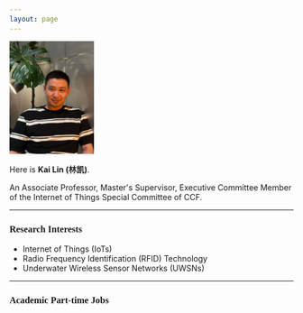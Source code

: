 ```yaml
---
layout: page
---
```

<img src="/kailin.jpg" alt="kailin" style="width: 150px; height: 200px; object-fit: cover; margin-right: 2rem;" class="floatpic">

Here is **Kai Lin (林凯)**.<br>

An Associate Professor, Master's Supervisor, Executive Committee Member of the Internet of Things Special Committee of CCF. 

---

<h3><font face="新罗马">Research Interests</font></h3>

- Internet of Things (IoTs)
- Radio Frequency Identification (RFID) Technology
- Underwater Wireless Sensor Networks (UWSNs)

---

<h3><font face="新罗马">Academic Part-time Jobs</font></h3>